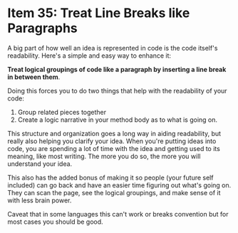 # Item 35: Treat Line Breaks like Paragraphs

A big part of how well an idea is represented in code is the code itself's
readability. Here's a simple and easy way to enhance it:

**Treat logical groupings of code like a paragraph by inserting a line break in
between them**.

Doing this forces you to do two things that help with the readability of your
code:

1. Group related pieces together
2. Create a logic narrative in your method body as to what is going on.

This structure and organization goes a long way in aiding readability, but
really also helping you clarify your idea. When you're putting ideas into code,
you are spending a lot of time with the idea and getting used to its meaning,
like most writing. The more you do so, the more you will understand your idea.

This also has the added bonus of making it so people (your future self included)
can go back and have an easier time figuring out what's going on. They can scan
the page, see the logical groupings, and make sense of it with less brain power.

Caveat that in some languages this can't work or breaks convention but for most
cases you should be good.
